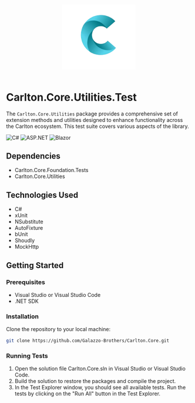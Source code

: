 <div align="center">
    <img src="../../../images/CarltonLogo.png" alt="Carlton Logo" width="200" />
</div>
</br>

# Carlton.Core.Utilities.Test 

The `Carlton.Core.Utilities` package provides a comprehensive set of extension methods and utilities designed to enhance functionality across the Carlton ecosystem. This test suite covers various aspects of the library.

![C#](https://img.shields.io/badge/language-C%23-blue)
![ASP.NET](https://img.shields.io/badge/ASP.NET-blue)
![Blazor](https://img.shields.io/badge/Blazor-blue)

## Dependencies

* Carlton.Core.Foundation.Tests
* Carlton.Core.Utilities

## Technologies Used

* C#
* xUnit
* NSubstitute
* AutoFixture
* bUnit
* Shoudly
* MockHttp

## Getting Started

### Prerequisites

* Visual Studio or Visual Studio Code
* .NET SDK

### Installation

Clone the repository to your local machine:

```bash
git clone https://github.com/Galazzo-Brothers/Carlton.Core.git
```

### Running Tests
1. Open the solution file Carlton.Core.sln in Visual Studio or Visual Studio Code.
2. Build the solution to restore the packages and compile the project.
3. In the Test Explorer window, you should see all available tests.
Run the tests by clicking on the "Run All" button in the Test Explorer.
